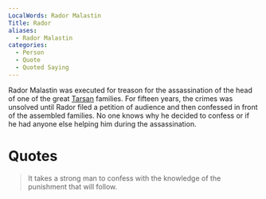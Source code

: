```yaml
---
LocalWords: Rador Malastin
Title: Rador
aliases:
  - Rador Malastin
categories:
  - Person
  - Quote
  - Quoted Saying
---
```


Rador Malastin was executed for treason for the assassination of the head of one of the great [Tarsan]() families. For fifteen years, the crimes was unsolved until Rador filed a petition of audience and then confessed in front of the assembled families. No one knows why he decided to confess or if he had anyone else helping him during the assassination.

# Quotes

> It takes a strong man to confess with the knowledge of the punishment that will follow.
